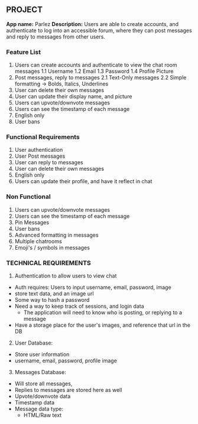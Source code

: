 ## PROJECT
<strong>App name:</strong> Parlez
<strong>Description:</strong> 
Users are able to create accounts, and authenticate to log into an accessible forum, where they can post messages and reply to messages from other users.

### Feature List
1. Users can create accounts and authenticate to view the chat room messages
  1.1 Username
  1.2 Email
  1.3 Password
  1.4 Profile Picture
2. Post messages, reply to messages
  2.1 Text-Only messages
  2.2 Simple formatting -> Bolds, Italics, Underlines
3. User can delete their own messages
4. User can update their display name, and picture
5. Users can upvote/downvote messages
6. Users can see the timestamp of each message
8. English only
9. User bans 

### Functional Requirements
1. User authentication
2. User Post messages
3. User can reply to messages
4. User can delete their own messages
5. English only
6. Users can update their profile, and have it reflect in chat

### Non Functional
1. Users can upvote/downvote messages
2. Users can see the timestamp of each message
3. Pin Messages
4. User bans
5. Advanced formatting in messages
6. Multiple chatrooms
7. Emoji's / symbols in messages

### TECHNICAL REQUIREMENTS
1. Authentication to allow users to view chat
  - Auth requires: Users to input username, email, password, image
  - store text data, and an image url
  - Some way to hash a password
  - Need a way to keep track of sessions, and login data
    - The application will need to know who is posting, or replying to a message
  - Have a storage place for the user's images, and reference that url in the DB
2. User Database:
  - Store user information
  - username, email, password, profile image
3. Messages Database:
  - Will store all messages,
  - Replies to messages are stored here as well
  - Upvote/downvote data
  - Timestamp data
  - Message data type:
    - HTML/Raw text







